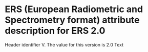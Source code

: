 # ERS (European Radiometric and Spectrometry format) attribute description for ERS 2.0


Header identifier V.
The value for this version is 2.0
 Text
